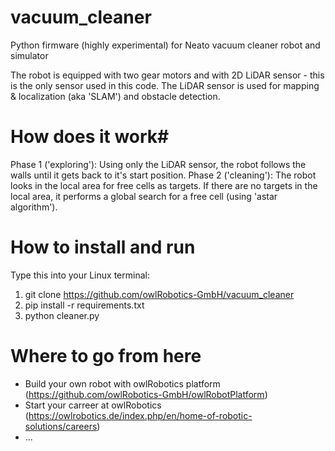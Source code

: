 # vacuum_cleaner
Python firmware (highly experimental) for Neato vacuum cleaner robot and simulator

The robot is equipped with two gear motors and with 2D LiDAR sensor - this is the only sensor used in this code. The LiDAR sensor is used for mapping & localization (aka 'SLAM') and obstacle detection.

# How does it work#
Phase 1 ('exploring'): Using only the LiDAR sensor, the robot follows the walls until it gets back to it's start position.
Phase 2 ('cleaning'): The robot looks in the local area for free cells as targets. If there are no targets in the local area, it performs a global search for a free cell (using 'astar algorithm'). 
   
# How to install and run
Type this into your Linux terminal:
1. git clone https://github.com/owlRobotics-GmbH/vacuum_cleaner
2. pip install -r requirements.txt
3. python cleaner.py

# Where to go from here
* Build your own robot with owlRobotics platform (https://github.com/owlRobotics-GmbH/owlRobotPlatform)
* Start your carreer at owlRobotics (https://owlrobotics.de/index.php/en/home-of-robotic-solutions/careers)
* ...
